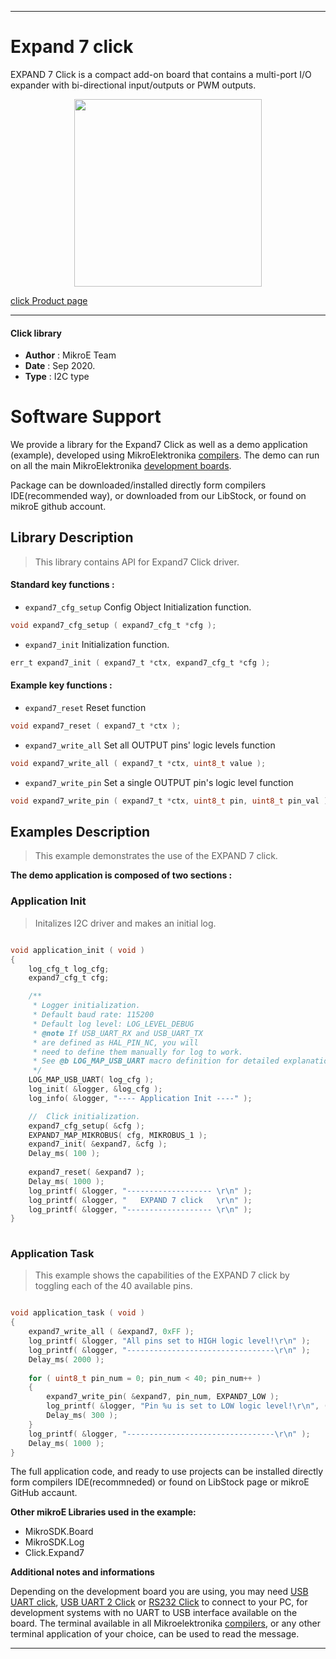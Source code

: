 
---
# Expand 7 click

EXPAND 7 Click is a compact add-on board that contains a multi-port I/O expander with bi-directional input/outputs or PWM outputs.

<p align="center">
  <img src="https://download.mikroe.com/images/click_for_ide/expand7_click.png" height=300px>
</p>


[click Product page](https://www.mikroe.com/expand-7-click)

---


#### Click library 

- **Author**        : MikroE Team
- **Date**          : Sep 2020.
- **Type**          : I2C type


# Software Support

We provide a library for the Expand7 Click 
as well as a demo application (example), developed using MikroElektronika 
[compilers](https://shop.mikroe.com/compilers). 
The demo can run on all the main MikroElektronika [development boards](https://shop.mikroe.com/development-boards).

Package can be downloaded/installed directly form compilers IDE(recommended way), or downloaded from our LibStock, or found on mikroE github account. 

## Library Description

> This library contains API for Expand7 Click driver.

#### Standard key functions :

- `expand7_cfg_setup` Config Object Initialization function.
```c
void expand7_cfg_setup ( expand7_cfg_t *cfg ); 
```

- `expand7_init` Initialization function.
```c
err_t expand7_init ( expand7_t *ctx, expand7_cfg_t *cfg );
```

#### Example key functions :

- `expand7_reset` Reset function
```c
void expand7_reset ( expand7_t *ctx );
```

- `expand7_write_all` Set all OUTPUT pins' logic levels function
```c
void expand7_write_all ( expand7_t *ctx, uint8_t value );
```

- `expand7_write_pin` Set a single OUTPUT pin's logic level function
```c
void expand7_write_pin ( expand7_t *ctx, uint8_t pin, uint8_t pin_val );
```

## Examples Description

> This example demonstrates the use of the EXPAND 7 click.

**The demo application is composed of two sections :**

### Application Init 

> Initalizes I2C driver and makes an initial log.

```c

void application_init ( void )
{
    log_cfg_t log_cfg;
    expand7_cfg_t cfg;

    /** 
     * Logger initialization.
     * Default baud rate: 115200
     * Default log level: LOG_LEVEL_DEBUG
     * @note If USB_UART_RX and USB_UART_TX 
     * are defined as HAL_PIN_NC, you will 
     * need to define them manually for log to work. 
     * See @b LOG_MAP_USB_UART macro definition for detailed explanation.
     */
    LOG_MAP_USB_UART( log_cfg );
    log_init( &logger, &log_cfg );
    log_info( &logger, "---- Application Init ----" );

    //  Click initialization.
    expand7_cfg_setup( &cfg );
    EXPAND7_MAP_MIKROBUS( cfg, MIKROBUS_1 );
    expand7_init( &expand7, &cfg );
    Delay_ms( 100 );
    
    expand7_reset( &expand7 );
    Delay_ms( 1000 );
    log_printf( &logger, "------------------- \r\n" );
    log_printf( &logger, "   EXPAND 7 click   \r\n" );
    log_printf( &logger, "------------------- \r\n" );
}
  
```

### Application Task

> This example shows the capabilities of the EXPAND 7 click by toggling each of the 40 available pins.

```c

void application_task ( void )
{
    expand7_write_all ( &expand7, 0xFF );
    log_printf( &logger, "All pins set to HIGH logic level!\r\n" );
    log_printf( &logger, "---------------------------------\r\n" );
    Delay_ms( 2000 );
    
    for ( uint8_t pin_num = 0; pin_num < 40; pin_num++ )
    {
        expand7_write_pin( &expand7, pin_num, EXPAND7_LOW );
        log_printf( &logger, "Pin %u is set to LOW logic level!\r\n", ( uint16_t ) pin_num );
        Delay_ms( 300 );
    }
    log_printf( &logger, "---------------------------------\r\n" );
    Delay_ms( 1000 );
} 

```

The full application code, and ready to use projects can be  installed directly form compilers IDE(recommneded) or found on LibStock page or mikroE GitHub accaunt.

**Other mikroE Libraries used in the example:** 

- MikroSDK.Board
- MikroSDK.Log
- Click.Expand7

**Additional notes and informations**

Depending on the development board you are using, you may need 
[USB UART click](https://shop.mikroe.com/usb-uart-click), 
[USB UART 2 Click](https://shop.mikroe.com/usb-uart-2-click) or 
[RS232 Click](https://shop.mikroe.com/rs232-click) to connect to your PC, for 
development systems with no UART to USB interface available on the board. The 
terminal available in all Mikroelektronika 
[compilers](https://shop.mikroe.com/compilers), or any other terminal application 
of your choice, can be used to read the message.



---
